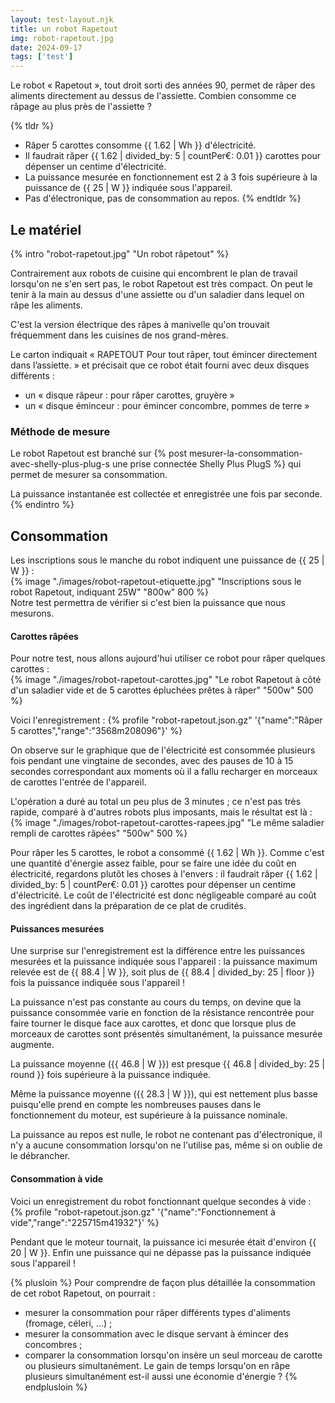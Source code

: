 ```yaml
---
layout: test-layout.njk 
title: un robot Rapetout
img: robot-rapetout.jpg
date: 2024-09-17
tags: ['test']
---
```


Le robot « Rapetout », tout droit sorti des années 90, permet de râper des aliments directement au dessus de l'assiette. Combien consomme ce râpage au plus près de l'assiette ?

<!-- excerpt -->

{% tldr %}
- Râper 5 carottes consomme {{ 1.62 | Wh }} d'électricité.
- Il faudrait râper {{ 1.62 | divided_by: 5 | countPer€: 0.01 }} carottes pour dépenser un centime d'électricité.
- La puissance mesurée en fonctionnement est 2 à 3 fois supérieure à la puissance de {{ 25 | W }} indiquée sous l'appareil.
- Pas d'électronique, pas de consommation au repos.
{% endtldr %}

## Le matériel
{% intro "robot-rapetout.jpg" "Un robot râpetout" %}

Contrairement aux robots de cuisine qui encombrent le plan de travail lorsqu'on ne s'en sert pas, le robot Rapetout est très compact. On peut le tenir à la main au dessus d'une assiette ou d'un saladier dans lequel on râpe les aliments.

C'est la version électrique des râpes à manivelle qu'on trouvait fréquemment dans les cuisines de nos grand-mères.

Le carton indiquait « RAPETOUT Pour tout râper, tout émincer directement dans l’assiette. » et précisait que ce robot était fourni avec deux disques différents :
- un « disque râpeur : pour râper carottes, gruyère »
- un « disque éminceur : pour émincer concombre, pommes de terre »

### Méthode de mesure

Le robot Rapetout est branché sur {% post mesurer-la-consommation-avec-shelly-plus-plug-s une prise connectée Shelly Plus PlugS %} qui permet de mesurer sa consommation.

La puissance instantanée est collectée et enregistrée une fois par seconde.
{% endintro %}

## Consommation

Les inscriptions sous le manche du robot indiquent une puissance de {{ 25 | W }} :  
{% image "./images/robot-rapetout-etiquette.jpg" "Inscriptions sous le robot Rapetout, indiquant 25W" "800w" 800 %}  
Notre test permettra de vérifier si c'est bien la puissance que nous mesurons.

#### Carottes râpées

Pour notre test, nous allons aujourd'hui utiliser ce robot pour râper quelques carottes :  
{% image "./images/robot-rapetout-carottes.jpg" "Le robot Rapetout à côté d'un saladier vide et de 5 carottes épluchées prêtes à râper" "500w" 500 %}

Voici l'enregistrement :
{% profile "robot-rapetout.json.gz" '{"name":"Râper 5 carottes","range":"3568m208096"}' %}

On observe sur le graphique que de l'électricité est consommée plusieurs fois pendant une vingtaine de secondes, avec des pauses de 10 à 15 secondes correspondant aux moments où il a fallu recharger en morceaux de carottes l'entrée de l'appareil.

L'opération a duré au total un peu plus de 3 minutes ; ce n'est pas très rapide, comparé à d'autres robots plus imposants, mais le résultat est là :  
{% image "./images/robot-rapetout-carottes-rapees.jpg" "Le même saladier rempli de carottes râpées" "500w" 500 %}

Pour râper les 5 carottes, le robot a consommé {{ 1.62 | Wh }}. Comme c'est une quantité d'énergie assez faible, pour se faire une idée du coût en électricité, regardons plutôt les choses à l'envers : il faudrait râper {{ 1.62 | divided_by: 5 | countPer€: 0.01 }} carottes pour dépenser un centime d'électricité. Le coût de l'électricité est donc négligeable comparé au coût des ingrédient dans la préparation de ce plat de crudités.

#### Puissances mesurées

Une surprise sur l'enregistrement est la différence entre les puissances mesurées et la puissance indiquée sous l'appareil : la puissance maximum relevée est de {{ 88.4 | W }}, soit plus de  {{ 88.4 | divided_by: 25 | floor }} fois la puissance indiquée sous l'appareil !

La puissance n'est pas constante au cours du temps, on devine que la puissance consommée varie en fonction de la résistance rencontrée pour faire tourner le disque face aux carottes, et donc que lorsque plus de morceaux de carottes sont présentés simultanément, la puissance mesurée augmente.

La puissance moyenne ({{ 46.8 | W }}) est presque {{ 46.8 | divided_by: 25 | round }} fois supérieure à la puissance indiquée.

Même la puissance moyenne ({{ 28.3 | W }}), qui est nettement plus basse puisqu'elle prend en compte les nombreuses pauses dans le fonctionnement du moteur, est supérieure à la puissance nominale.

La puissance au repos est nulle, le robot ne contenant pas d'électronique, il n'y a aucune consommation lorsqu'on ne l'utilise pas, même si on oublie de le débrancher.

#### Consommation à vide

Voici un enregistrement du robot fonctionnant quelque secondes à vide :
{% profile "robot-rapetout.json.gz" '{"name":"Fonctionnement à vide","range":"225715m41932"}' %}

Pendant que le moteur tournait, la puissance ici mesurée était d'environ {{ 20 | W }}. Enfin une puissance qui ne dépasse pas la puissance indiquée sous l'appareil !   

{% plusloin %}
Pour comprendre de façon plus détaillée la consommation de cet robot Rapetout, on pourrait :
- mesurer la consommation pour râper différents types d'aliments (fromage, céleri, ...) ;
- mesurer la consommation avec le disque servant à émincer des concombres ;
- comparer la consommation lorsqu'on insère un seul morceau de carotte ou plusieurs simultanément. Le gain de temps lorsqu'on en râpe plusieurs simultanément est-il aussi une économie d'énergie ?
{% endplusloin %}
